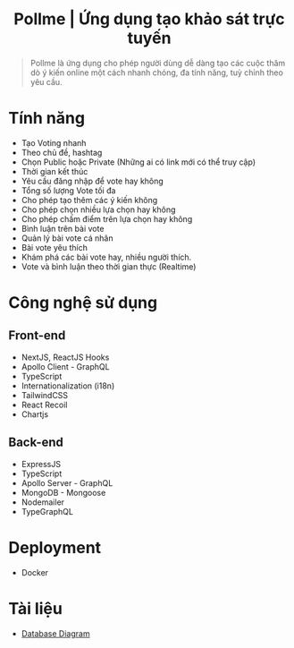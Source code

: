 <h1 align="center">Pollme | Ứng dụng tạo khảo sát trực tuyến</h1>

> Pollme là ứng dụng cho phép người dùng dễ dàng tạo các cuộc thăm dò ý kiến online một cách nhanh chóng, đa tính năng, tuỳ chỉnh theo yêu cầu.

# Tính năng

- Tạo Voting nhanh
- Theo chủ đề, hashtag
- Chọn Public hoặc Private (Những ai có link mới có thể truy cập)
- Thời gian kết thúc
- Yêu cầu đăng nhập để vote hay không
- Tổng số lượng Vote tối đa
- Cho phép tạo thêm các ý kiến không
- Cho phép chọn nhiều lựa chọn hay không
- Cho phép chấm điểm trên lựa chọn hay không
- Bình luận trên bài vote
- Quản lý bài vote cá nhân
- Bài vote yêu thích
- Khám phá các bài vote hay, nhiều người thích.
- Vote và bình luận theo thời gian thực (Realtime)

# Công nghệ sử dụng

## Front-end

- NextJS, ReactJS Hooks
- Apollo Client - GraphQL
- TypeScript
- Internationalization (i18n)
- TailwindCSS
- React Recoil
- Chartjs

## Back-end

- ExpressJS
- TypeScript
- Apollo Server - GraphQL
- MongoDB - Mongoose
- Nodemailer
- TypeGraphQL

# Deployment

- Docker

# Tài liệu

- [Database Diagram](https://drive.google.com/file/d/1kEzxs0mTkGiLF9zthhjl3XdHnBhvAmcU/view?usp=sharing)
